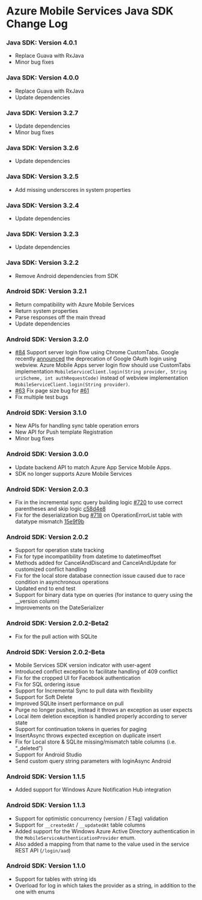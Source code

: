 # Azure Mobile Services Java SDK Change Log

### Java SDK: Version 4.0.1
- Replace Guava with RxJava
- Minor bug fixes

### Java SDK: Version 4.0.0
- Replace Guava with RxJava
- Update dependencies

### Java SDK: Version 3.2.7
- Update dependencies
- Minor bug fixes

### Java SDK: Version 3.2.6
- Update dependencies

### Java SDK: Version 3.2.5
- Add missing underscores in system properties

### Java SDK: Version 3.2.4
- Update dependencies

### Java SDK: Version 3.2.3
- Update dependencies

### Java SDK: Version 3.2.2
- Remove Android dependencies from SDK

### Android SDK: Version 3.2.1
- Return compatibility with Azure Mobile Services
- Return system properties
- Parse responses off the main thread
- Update dependencies

### Android SDK: Version 3.2.0
- [#84](https://github.com/Azure/azure-mobile-apps-android-client/pull/84) Support server login flow using Chrome CustomTabs. Google recently [announced](https://developers.googleblog.com/2016/08/modernizing-oauth-interactions-in-native-apps.html) the deprecation of Google OAuth login using webview. Azure Mobile Apps server login flow should use CustomTabs implementation `MobileServiceClient.login(String provider, String uriScheme, int authRequestCode)` instead of webview implementation `MobileServiceClient.login(String provider)`.
- [#63](https://github.com/Azure/azure-mobile-apps-android-client/pull/63) Fix page size bug for [#61](https://github.com/Azure/azure-mobile-apps-android-client/pull/61)
- Fix multiple test bugs

### Android SDK: Version 3.1.0
- New APIs for handling sync table operation errors
- New API for Push template Registration
- Minor bug fixes

### Android SDK: Version 3.0.0
- Update backend API to match Azure App Service Mobile Apps.
- SDK no longer supports Azure Mobile Services

### Android SDK: Version 2.0.3
- Fix in the incremental sync query building logic [#720](https://github.com/Azure/azure-mobile-services/issues/720) to use correct parentheses and skip logic [c58d4e8](https://github.com/Azure/azure-mobile-services/commit/c58d4e8)
- Fix for the deserialization bug [#718](https://github.com/Azure/azure-mobile-services/issues/718) on OperationErrorList table with datatype mismatch [15e9f9b](https://github.com/Azure/azure-mobile-services/commit/15e9f9b)

### Android SDK: Version 2.0.2
- Support for operation state tracking
- Fix for type incompatibility from datetime to datetimeoffset
- Methods added for CancelAndDiscard and CancelAndUpdate for customized conflict handling
- Fix for the local store database connection issue caused due to race condition in asynchronous operations
- Updated end to end test
- Support for binary data type on queries (for instance to query using the __version column)
- Improvements on the DateSerializer

### Android SDK: Version 2.0.2-Beta2
- Fix for the pull action with SQLite

### Android SDK: Version 2.0.2-Beta
- Mobile Services SDK version indicator with user-agent
- Introduced conflict exception to facilitate handling of 409 conflict
- Fix for the cropped UI for Facebook authentication
- Fix for SQL ordering issue
- Support for Incremental Sync to pull data with flexibility
- Support for Soft Delete
- Improved SQLite insert performance on pull
- Purge no longer pushes, instead it throws an exception as user expects
- Local item deletion exception is handled properly according to server state
- Support for continuation tokens in queries for paging
- InsertAsync throws expected exception on duplicate insert
- Fix for Local store & SQLite missing/mismatch table columns (i.e. “_deleted”)
- Support for Android Studio
- Send custom query string parameters with loginAsync Android

### Android SDK: Version 1.1.5
- Added support for Windows Azure Notification Hub integration

### Android SDK: Version 1.1.3
- Support for optimistic concurrency (version / ETag) validation
- Support for `__createdAt` / `__updatedAt` table columns
- Added support for the Windows Azure Active Directory authentication in the `MobileServiceAuthenticationProvider` enum.
- Also added a mapping from that name to the value used in the service REST API (`/login/aad`)

### Android SDK: Version 1.1.0
- Support for tables with string ids
- Overload for log in which takes the provider as a string, in addition to the one with enums
